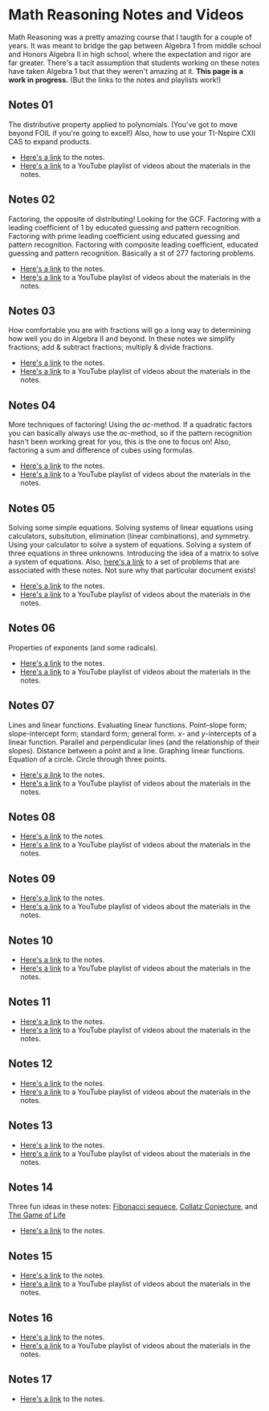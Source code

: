 # Math Reasoning Notes and Videos
Math Reasoning was a pretty amazing course that I taugth for a couple of years.  It was meant to bridge the gap between Algebra 1 from middle school and Honors Algebra II in high school, where the expectation and rigor are far greater.  There's a tacit assumption that students working on these notes have taken Algebra 1 but that they weren't amazing at it.  **This page is a work in progress.**  (But the links to the notes and playlists work!)

## Notes 01
The distributive property applied to polynomials.  (You've got to move beyond FOIL if you're going to excel!)  Also, how to use your TI-Nspire CXII CAS to expand products.
* [Here's a link](https://drive.google.com/file/d/0B11F_FpivrRiSkN0aW1IZEFLRjA/view?usp=sharing) to the notes.
* [Here's a link](https://www.youtube.com/playlist?list=PL6iwkLfBjZiwh0F7gx-kwLfsZJnRZi3fS) to a YouTube playlist of videos about the materials in the notes.

## Notes 02
Factoring, the opposite of distributing!  Looking for the GCF.  Factoring with a leading coefficient of 1 by educated guessing and pattern recognition.  Factoring with prime leading coefficient using educated guessing and pattern recognition.  Factoring with composite leading coefficient, educated guessing and pattern recognition.  Basically a st of 277 factoring problems.
* [Here's a link](https://drive.google.com/file/d/0B11F_FpivrRiVlN2dVNyQS02VG8/view?usp=sharing) to the notes.
* [Here's a link](https://www.youtube.com/playlist?list=PL6iwkLfBjZiwOjaAiA-7s8eYySWvndwCm) to a YouTube playlist of videos about the materials in the notes.

## Notes 03
How comfortable you are with fractions will go a long way to determining how well you do in Algebra II and beyond.  In these notes we simplify fractions; add & subtract fractions; multiply & divide fractions.
* [Here's a link](https://drive.google.com/open?id=0B11F_FpivrRiY3JQVWtZZDA1LVk) to the notes.
* [Here's a link](https://www.youtube.com/playlist?list=PL6iwkLfBjZiylDburHnG47JI9shAR_I5z) to a YouTube playlist of videos about the materials in the notes.

## Notes 04
More techniques of factoring!  Using the _ac_-method.  If a quadratic factors you can basically always use the _ac_-method, so if the pattern recognition hasn't been working great for you, this is the one to focus on!  Also, factoring a sum and difference of cubes using formulas.
* [Here's a link](https://drive.google.com/file/d/0B11F_FpivrRiUTdxRnlUZElxQnc/view?usp=sharing) to the notes.
* [Here's a link](https://www.youtube.com/playlist?list=PL6iwkLfBjZiw4NvVC94AvC1zBc4Sxjbay) to a YouTube playlist of videos about the materials in the notes.

## Notes 05
Solving some simple equations.  Solving systems of linear equations using calculators, subsitution, elimination (linear combinations), and symmetry.  Using your calculator to solve a system of equations.  Solving a system of three equations in three unknowns.  Introducing the idea of a matrix to solve a system of equations.  Also, [here's a link](https://drive.google.com/file/d/0B11F_FpivrRiWndzMm41R0FBUUU/view?usp=sharing) to a set of problems that are associated with these notes.  Not sure why that particular document exists!

* [Here's a link](https://drive.google.com/file/d/0B11F_FpivrRiYnl4dFAtX1BzeTg/view?usp=sharing) to the notes.
* [Here's a link](https://www.youtube.com/playlist?list=PL6iwkLfBjZixrL1siCNZF09YNYUmBtHBI) to a YouTube playlist of videos about the materials in the notes.

## Notes 06
Properties of exponents (and some radicals).
* [Here's a link](https://drive.google.com/file/d/0B11F_FpivrRidDVoNmJjYVlyQ0E/view?usp=sharing) to the notes.
* [Here's a link](https://www.youtube.com/playlist?list=PL6iwkLfBjZiy61kYzKd6lYqUGfFea4yko) to a YouTube playlist of videos about the materials in the notes.

## Notes 07
Lines and linear functions.  Evaluating linear functions.  Point-slope form; slope-intercept form; standard form; general form.  _x_- and _y_-intercepts of a linear function.  Parallel and perpendicular lines (and the relationship of their slopes).  Distance between a point and a line.  Graphing linear functions.  Equation of a circle.  Circle through three points.
* [Here's a link](https://drive.google.com/file/d/0B11F_FpivrRiR1JMWjVTdXlBMW8/view?usp=sharing) to the notes.
* [Here's a link](https://www.youtube.com/playlist?list=PL6iwkLfBjZiyfidC-2QvCcI1Mud9Q8m6l) to a YouTube playlist of videos about the materials in the notes.

## Notes 08

* [Here's a link](https://drive.google.com/file/d/0B11F_FpivrRiTE9xWHdOLU5MRzg/view?usp=sharing) to the notes.
* [Here's a link](https://www.youtube.com/playlist?list=PL6iwkLfBjZiy276TZ1X_sCUsz5OTxyV4D) to a YouTube playlist of videos about the materials in the notes.

## Notes 09

* [Here's a link](https://drive.google.com/file/d/0B11F_FpivrRiak9uV2pjdnk4T3c/view?usp=sharing) to the notes.
* [Here's a link](https://www.youtube.com/playlist?list=PL6iwkLfBjZiy3FPZW0sPNKE9khkqQHK9x) to a YouTube playlist of videos about the materials in the notes.

## Notes 10

* [Here's a link](https://drive.google.com/file/d/0B11F_FpivrRiM1BzMGZqckxUVEk/view?usp=sharing) to the notes.
* [Here's a link](https://www.youtube.com/playlist?list=PL6iwkLfBjZixIDrAlESW2aVr_2IcFWNXi) to a YouTube playlist of videos about the materials in the notes.

## Notes 11

* [Here's a link](https://drive.google.com/file/d/0B11F_FpivrRiX2Q2NGpOUW1RTXc/view?usp=sharing) to the notes.
* [Here's a link](https://www.youtube.com/playlist?list=PL6iwkLfBjZixAQGktcmPOMiti15tuup0N) to a YouTube playlist of videos about the materials in the notes.

## Notes 12

* [Here's a link](https://drive.google.com/file/d/0B11F_FpivrRiQS1EV0FLaDhGbVU/view?usp=sharing) to the notes.
* [Here's a link](https://www.youtube.com/playlist?list=PL6iwkLfBjZiyYBBnxhkxa56_SxrBrq9Jb) to a YouTube playlist of videos about the materials in the notes.

## Notes 13

* [Here's a link](https://drive.google.com/file/d/0B11F_FpivrRiMTNNVlRBaC02b1E/view?usp=sharing) to the notes.
* [Here's a link](https://www.youtube.com/playlist?list=PL6iwkLfBjZixnt7W_ILVKJKYV9G2LEb0Q) to a YouTube playlist of videos about the materials in the notes.

## Notes 14
Three fun ideas in these notes: [Fibonacci sequece](https://en.wikipedia.org/wiki/Fibonacci_number), [Collatz Conjecture](https://en.wikipedia.org/wiki/Collatz_conjecture), and [The Game of Life](https://en.wikipedia.org/wiki/Conway%27s_Game_of_Life)
* [Here's a link](https://drive.google.com/file/d/0B11F_FpivrRiY2dCTDVYcDV6WWc/view?usp=sharing) to the notes.


## Notes 15

* [Here's a link](https://drive.google.com/file/d/0B11F_FpivrRiUWhzYXUtZkYzVGs/view?usp=sharing) to the notes.
* [Here's a link](https://www.youtube.com/playlist?list=PL6iwkLfBjZiwBpfawCBeKepKf_J9MW3Rj) to a YouTube playlist of videos about the materials in the notes.

## Notes 16

* [Here's a link](https://drive.google.com/file/d/0B11F_FpivrRiZnViV2xBcklvYnM/view?usp=sharing) to the notes.
* [Here's a link](https://www.youtube.com/playlist?list=PL6iwkLfBjZiwBpfawCBeKepKf_J9MW3Rj) to a YouTube playlist of videos about the materials in the notes.

## Notes 17

* [Here's a link](https://drive.google.com/file/d/0B11F_FpivrRiUVJJMm9NNFlSZVE/view?usp=sharing) to the notes.
